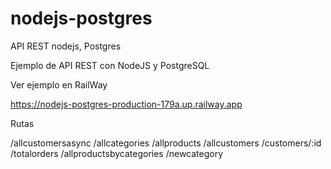 # nodejs-postgres
API REST nodejs, Postgres

Ejemplo de API REST con NodeJS y PostgreSQL

Ver ejemplo en RailWay

https://nodejs-postgres-production-179a.up.railway.app

Rutas

/allcustomersasync
/allcategories
/allproducts
/allcustomers
/customers/:id
/totalorders
/allproductsbycategories
/newcategory
